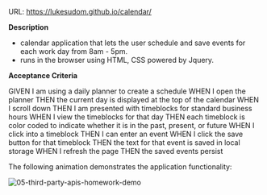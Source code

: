 URL: https://lukesudom.github.io/calendar/

**Description**

- calendar application that lets the user schedule and save events for each work day from 8am - 5pm.
- runs in the browser using HTML, CSS powered by Jquery.

**Acceptance Criteria**

GIVEN I am using a daily planner to create a schedule
WHEN I open the planner
THEN the current day is displayed at the top of the calendar
WHEN I scroll down
THEN I am presented with timeblocks for standard business hours
WHEN I view the timeblocks for that day
THEN each timeblock is color coded to indicate whether it is in the past, present, or future
WHEN I click into a timeblock
THEN I can enter an event
WHEN I click the save button for that timeblock
THEN the text for that event is saved in local storage
WHEN I refresh the page
THEN the saved events persist

The following animation demonstrates the application functionality:

![05-third-party-apis-homework-demo](https://user-images.githubusercontent.com/89007022/174475267-6bd06f67-5180-44f3-87d2-bb2827b90960.gif)
